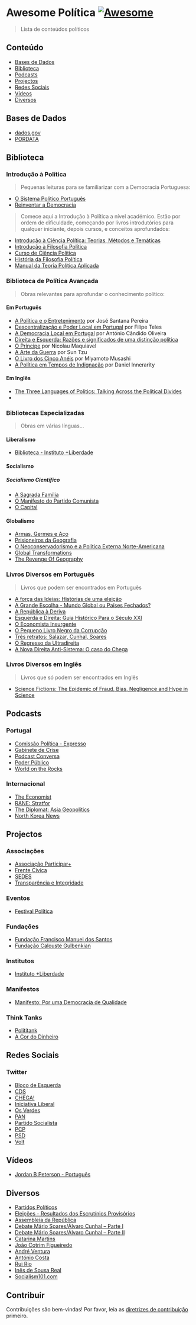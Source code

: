 # Awesome Política [![Awesome](https://awesome.re/badge.svg)](https://awesome.re)

> Lista de conteúdos políticos

## Conteúdo

- [Bases de Dados](#bases-de-dados)
- [Biblioteca](#biblioteca)
- [Podcasts](#podcasts)
- [Projectos](#projectos)
- [Redes Sociais](#redes-sociais)
- [Vídeos](#vídeos)
- [Diversos](#diversos)

## Bases de Dados

- [dados.gov](https://dados.gov.pt/pt/)
- [PORDATA](https://www.pordata.pt/)

## Biblioteca

### Introdução à Política

> Pequenas leituras para se familiarizar com a Democracia Portuguesa:
- [O Sistema Político Português](https://www.ffms.pt/publicacoes/detalhe/2188/o-sistema-politico-portugues)
- [Reinventar a Democracia](https://www.goodreads.com/book/show/25862711-reinventar-a-democracia)

> Comece aqui a Introdução à Política a nível académico. Estão por ordem de dificuldade, começando por livros introdutórios para qualquer iniciante, depois cursos, e conceitos aprofundados:
- [Introdução à Ciência Política: Teorias, Métodos e Temáticas](https://www.goodreads.com/book/show/18397436-introdu-o-ci-ncia-pol-tica)
- [Introdução à Filosofia Política](https://www.wook.pt/livro/introducao-a-filosofia-politica-jonathan-wolff/59963)
- [Curso de Ciência Política](https://www.wook.pt/livro/curso-de-ciencia-politica-gianfranco-pasquino/4042597)
- [História da Filosofia Política](https://www.wook.pt/livro/historia-da-filosofia-politica-joao-cardoso-rosas/24190059)
- [Manual da Teoria Política Aplicada](https://www.wook.pt/livro/manual-de-teoria-politica-aplicada-orlando-vitorino/4299597)

### Biblioteca de Política Avançada

> Obras relevantes para aprofundar o conhecimento político:

#### Em Português

- [A Política e o Entretenimento](https://www.ffms.pt/publicacoes/detalhe/1188/politica-e-entretenimento) por José Santana Pereira
- [Descentralização e Poder Local em Portugal](https://www.ffms.pt/publicacoes/detalhe/5206/descentralizacao-e-poder-local-em-portugal) por Filipe Teles
- [A Democracia Local em Portugal](https://www.ffms.pt/publicacoes/detalhe/5677/a-democracia-local-em-portugal) por António Cândido Oliveira
- [Direita e Esquerda: Razões e significados de uma distinção política](https://www.goodreads.com/book/show/7213374-direita-e-esquerda)
- [O Príncipe](https://www.wook.pt/livro/o-principe-maquiavel/16540459) por Nicolau Maquiavel
- [A Arte da Guerra](https://www.wook.pt/livro/a-arte-da-guerra-sun-tzu/182965) por Sun Tzu
- [O Livro dos Cinco Anéis](https://www.wook.pt/livro/o-livro-dos-cinco-aneis-miyamoto-musashi/24153307) por Miyamoto Musashi
- [A Política em Tempos de Indignação](https://www.wook.pt/livro/a-politica-em-tempos-de-indignacao-daniel-innerarity/18438427) por Daniel Innerarity

#### Em Inglês

- [The Three Languages of Politics: Talking Across the Political Divides](https://www.goodreads.com/book/show/35443537-the-three-languages-of-politics)
- 

### Bibliotecas Especializadas

> Obras em várias línguas...

#### Liberalismo

- [Biblioteca - Instituto +Liberdade](https://maisliberdade.pt/biblioteca/)

#### Socialismo

##### Socialismo Científico

 - [A Sagrada Família](https://www.wook.pt/ebook/a-sagrada-familia-karl-marx/19235775)
 - [O Manifesto do Partido Comunista](https://www.wook.pt/livro/manifesto-do-partido-comunista-karl-marx/24719097)
 - [O Capital](https://www.wook.pt/livro/o-capital-karl-marx/20871829)

#### Globalismo

- [Armas, Germes e Aço](https://www.wook.pt/livro/armas-germes-e-aco-jared-diamond/16118065)
- [Prisioneiros da Geografia](https://www.wook.pt/livro/prisioneiros-da-geografia-tim-marshall/19597654)
- [O Neoconservadorismo e a Política Externa Norte-Americana](https://www.wook.pt/livro/o-neoconservadorismo-e-a-politica-externa-norte-americana-cristiano-cabrita/18500850)
- [Global Transformations](https://www.wook.pt/livro/global-transformations-david-goldblatt/1543977)
- [The Revenge Of Geography](https://www.wook.pt/livro/the-revenge-of-geography-robert-d-kaplan/15016445)


### Livros Diversos em Português
> Livros que podem ser encontrados em Português

- [A força das Ideias: Histórias de uma eleição](https://www.goodreads.com/book/show/56313762-a-for-a-das-ideias)
- [A Grande Escolha - Mundo Global ou Países Fechados?](https://www.goodreads.com/book/show/55606199-a-grande-escolha---mundo-global-ou-pa-ses-fechados)
- [A República à Deriva](https://www.goodreads.com/book/show/55951697-a-rep-blica-deriva)
- [Esquerda e Direita: Guia Histórico Para o Século XXI](https://www.goodreads.com/book/show/25739364-esquerda-e-direita)
- [O Economista Insurgente](https://www.goodreads.com/book/show/22665203-o-economista-insurgente)
- [O Pequeno Livro Negro da Corrupção](https://www.goodreads.com/book/show/55252675-o-pequeno-livro-negro-da-corrup-o)
- [Três retratos: Salazar, Cunhal, Soares](https://www.goodreads.com/book/show/54269622-tr-s-retratos)
- [O Regresso da Ultradireita](https://www.wook.pt/livro/o-regresso-da-ultradireita-cas-mudde/24370141)
- [A Nova Direita Anti-Sistema: O caso do Chega](https://www.wook.pt/livro/a-nova-direita-anti-sistema-riccardo-marchi/24067864)

### Livros Diversos em Inglês
> Livros que só podem ser encontrados em Inglês

- [Science Fictions: The Epidemic of Fraud, Bias, Negligence and Hype in Science](https://www.goodreads.com/book/show/52199285-science-fictions?from_search=true&from_srp=true&qid=3HUfLFvQfB&rank=10)
 

## Podcasts

### Portugal

- [Comissão Política - Expresso](https://expresso.pt/podcasts/comissao-politica)
- [Gabinete de Crise](https://polititank.pt/tags/gabinete-de-crise/)
- [Podcast Conversa](https://www.instagram.com/podcast_conversa/)
- [Poder Público](https://www.publico.pt/poder-publico-podcast)
- [World on the Rocks](https://twitter.com/WorldRocksPod)

### Internacional

- [The Economist](https://www.economist.com/podcasts)
- [RANE: Stratfor](https://open.spotify.com/show/511PM9A2TFTGtdCwg1qQ5C?si=aa6ed474944f4d93)
- [The Diplomat: Asia Geopolitics](https://open.spotify.com/show/5GSBN1zEZJclQ17BP23c3n?si=e6852a3c7fbe4dcb)
- [North Korea News](https://open.spotify.com/show/0aO8FA8EA9tbfcclFBElFn?si=fb7a0df3dad1437a)

## Projectos

### Associações

- [Associação Participar+](https://www.participarmais.pt/)
- [Frente Cívica](https://frentecivica.com/)
- [SEDES](https://sedes.pt/)
- [Transparência e Integridade](https://transparencia.pt/)

### Eventos

- [Festival Política](https://festivalpolitica.pt/)

### Fundações

- [Fundação Francisco Manuel dos Santos](https://www.ffms.pt/)
- [Fundação Calouste Gulbenkian](https://gulbenkian.pt/)

### Institutos

- [Instituto +Liberdade](https://maisliberdade.pt/)

### Manifestos

- [Manifesto: Por uma Democracia de Qualidade](https://www.facebook.com/DemocraciadeQualidade/)

### Think Tanks

- [Polititank](https://polititank.pt/)
- [A Cor do Dinheiro](https://www.youtube.com/channel/UCIfCVYzh4BoeRklgYcmVySA)


## Redes Sociais

### Twitter

- [Bloco de Esquerda](https://twitter.com/blocodeesquerda)
- [CDS](https://twitter.com/_CDSPP)
- [CHEGA!](https://twitter.com/PartidoCHEGA)
- [Iniciativa Liberal](https://twitter.com/liberalpt)
- [Os Verdes](https://twitter.com/OsVerdes)
- [PAN](https://twitter.com/partido_PAN)
- [Partido Socialista](https://twitter.com/psocialista)
- [PCP](https://twitter.com/pcp_pt)
- [PSD](https://twitter.com/ppdpsd)
- [Volt](https://twitter.com/VoltPortugal)

## Vídeos

- [Jordan B Peterson - Português](https://www.youtube.com/c/JordanBPetersonPortugu%C3%AAs)

## Diversos

- [Partidos Políticos](https://www.cne.pt/content/partidos-politicos-1)
- [Eleições - Resultados dos Escrutínios Provisórios](https://www.eleicoes.mai.gov.pt/)
- [Assembleia da República](https://www.parlamento.pt/)
- [Debate Mário Soares/Álvaro Cunhal – Parte I](https://arquivos.rtp.pt/conteudos/debate-mario-soares-alvaro-cunhal-parte-i/)
- [Debate Mário Soares/Álvaro Cunhal – Parte II](https://arquivos.rtp.pt/conteudos/debate-mario-soares-alvaro-cunhal-parte-ii/)
- [Catarina Martins](https://twitter.com/catarina_mart)
- [João Cotrim Figueiredo](https://twitter.com/jcf_liberal)
- [André Ventura](https://twitter.com/AndreCVentura)
- [António Costa](https://twitter.com/antoniocostaps)
- [Rui Rio](https://twitter.com/RuiRioPSD)
- [Inês de Sousa Real](https://twitter.com/lnes_Sousa_Real)
- [Socialism101.com](https://www.socialism101.com/portugues-do-brasil)

## Contribuir

Contribuições são bem-vindas! Por favor, leia as [diretrizes de contribuição](contributing.md) primeiro.
